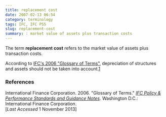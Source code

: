 ```yaml
---
title: replacement cost
date: 2007-02-13 06:54
category: terminology
tags: IFC, IFC PS5
slug: replacement-cost
summary: : market value of assets plus transaction costs
---
```


<!--
icon: file-code-o
summary:
-->
The term **replacement cost** refers to the market value of assets plus transaction costs.

According to [IFC's 2006 "Glossary of Terms"](http://www.ifc.org/wps/wcm/connect/9a9464804885598c8364d36a6515bb18/Glossary%2Bof%2BTerms.pdf?MOD=AJPERES&attachment=true&id=1322803900995), depreciation of structures and assets should not be taken into account.[1](http://www.ifc.org/wps/wcm/connect/9a9464804885598c8364d36a6515bb18/Glossary%2Bof%2BTerms.pdf?MOD=AJPERES&attachment=true&id=1322803900995 "International Finance Corporation. 2006.")

### References

<ref>International Finance Corporation. 2006. "Glossary of Terms." *[IFC Policy & Performance Standards and Guidance Notes](http://www.ifc.org/wps/wcm/connect/9a9464804885598c8364d36a6515bb18/Glossary%2Bof%2BTerms.pdf?MOD=AJPERES&attachment=true&id=1322803900995)*. Washington D.C.: International Finance Corporation.
<br /> [*Last Accessed* 1 November 2013]</ref>
